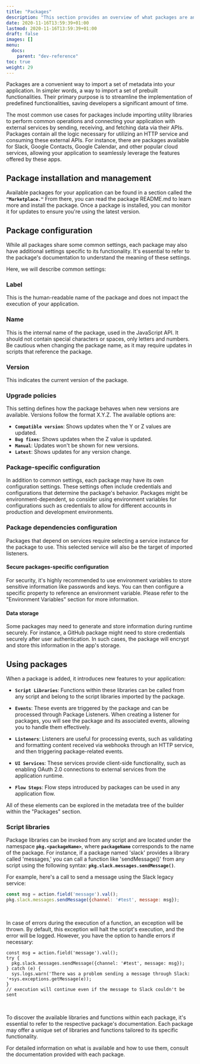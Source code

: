 ```yaml
---
title: "Packages"
description: "This section provides an overview of what packages are and how to leverage them to extends the capabilities of your apps."
date: 2020-11-16T13:59:39+01:00
lastmod: 2020-11-16T13:59:39+01:00
draft: false
images: []
menu:
  docs:
    parent: "dev-reference"
toc: true
weight: 29
---
```


Packages are a convenient way to import a set of metadata into your application. In simpler words, a way to import a set of prebuilt functionalities. Their primary purpose is to streamline the implementation of predefined functionalities, saving developers a significant amount of time.

The most common use cases for packages include importing utility libraries to perform common operations and connecting your application with external services by sending, receiving, and fetching data via their APIs. Packages contain all the logic necessary for utilizing an HTTP service and consuming these external APIs. For instance, there are packages available for Slack, Google Contacts, Google Calendar, and other popular cloud services, allowing your application to seamlessly leverage the features offered by these apps.

## **Package installation and management**

Available packages for your application can be found in a section called the **`"Marketplace."`** From there, you can read the package README.md to learn more and install the package. Once a package is installed, you can monitor it for updates to ensure you're using the latest version.

## **Package configuration**

While all packages share some common settings, each package may also have additional settings specific to its functionality. It's essential to refer to the package's documentation to understand the meaning of these settings.

Here, we will describe common settings:

### Label

This is the human-readable name of the package and does not impact the execution of your application.

### Name

This is the internal name of the package, used in the JavaScript API. It should not contain special characters or spaces, only letters and numbers. Be cautious when changing the package name, as it may require updates in scripts that reference the package.

### Version

This indicates the current version of the package.

### Upgrade policies

This setting defines how the package behaves when new versions are available. Versions follow the format X.Y.Z. The available options are:

  - **`Compatible version`**: Shows updates when the Y or Z values are updated.
  - **`Bug fixes`**: Shows updates when the Z value is updated.
  - **`Manual`**: Updates won't be shown for new versions.
  - **`Latest`**: Shows updates for any version change.

### Package-specific configuration

In addition to common settings, each package may have its own configuration settings. These settings often include credentials and configurations that determine the package's behavior. Packages might be environment-dependent, so consider using environment variables for configurations such as credentials to allow for different accounts in production and development environments.

### Package dependencies configuration

Packages that depend on services require selecting a service instance for the package to use. This selected service will also be the target of imported listeners.

#### Secure packages-specific configuration

For security, it's highly recommended to use environment variables to store sensitive information like passwords and keys. You can then configure a specific property to reference an environment variable. Please refer to the "Environment Variables" section for more information.

#### Data storage

Some packages may need to generate and store information during runtime securely. For instance, a GitHub package might need to store credentials securely after user authentication. In such cases, the package will encrypt and store this information in the app's storage.

## **Using packages**

When a package is added, it introduces new features to your application:

- **`Script Libraries`**: Functions within these libraries can be called from any script and belong to the script libraries imported by the package.

- **`Events`**: These events are triggered by the package and can be processed through Package Listeners. When creating a listener for packages, you will see the package and its associated events, allowing you to handle them effectively.

- **`Listeners`**: Listeners are useful for processing events, such as validating and formatting content received via webhooks through an HTTP service, and then triggering package-related events.

- **`UI Services`**: These services provide client-side functionality, such as enabling OAuth 2.0 connections to external services from the application runtime.

- **`Flow Steps`**: Flow steps introduced by packages can be used in any application flow.

All of these elements can be explored in the metadata tree of the builder within the "Packages" section.

### Script libraries

Package libraries can be invoked from any script and are located under the namespace **`pkg.<packageName>`**, where **`packageName`** corresponds to the name of the package. For instance, if a package named 'slack' provides a library called 'messages,' you can call a function like 'sendMessage()' from any script using the following syntax: **`pkg.slack.messages.sendMessage()`**.

For example, here's a call to send a message using the Slack legacy service:

```js
const msg = action.field('message').val();
pkg.slack.messages.sendMessage({channel: '#test', message: msg});
```
<br>

In case of errors during the execution of a function, an exception will be thrown. By default, this exception will halt the script's execution, and the error will be logged. However, you have the option to handle errors if necessary:

```
const msg = action.field('message').val();
try {
  pkg.slack.messages.sendMessage({channel: '#test', message: msg});
} catch (e) {
  sys.logs.warn('There was a problem sending a message through Slack: '+sys.exceptions.getMessage(e));
}
// execution will continue even if the message to Slack couldn't be sent
```
<br>

To discover the available libraries and functions within each package, it's essential to refer to the respective package's documentation. Each package may offer a unique set of libraries and functions tailored to its specific functionality.

For detailed information on what is available and how to use them, consult the documentation provided with each package.
